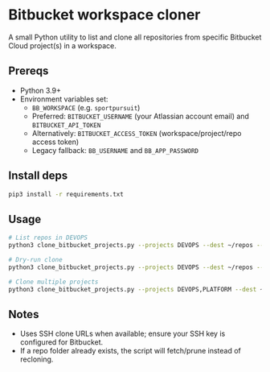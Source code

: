 # Bitbucket workspace cloner

A small Python utility to list and clone all repositories from specific Bitbucket Cloud project(s) in a workspace.

## Prereqs

- Python 3.9+
- Environment variables set:
  - `BB_WORKSPACE` (e.g. `sportpursuit`)
  - Preferred: `BITBUCKET_USERNAME` (your Atlassian account email) and `BITBUCKET_API_TOKEN`
  - Alternatively: `BITBUCKET_ACCESS_TOKEN` (workspace/project/repo access token)
  - Legacy fallback: `BB_USERNAME` and `BB_APP_PASSWORD`

## Install deps

```bash
pip3 install -r requirements.txt
```

## Usage

```bash
# List repos in DEVOPS
python3 clone_bitbucket_projects.py --projects DEVOPS --dest ~/repos --list

# Dry-run clone
python3 clone_bitbucket_projects.py --projects DEVOPS --dest ~/repos --dry-run

# Clone multiple projects
python3 clone_bitbucket_projects.py --projects DEVOPS,PLATFORM --dest ~/repos
```

## Notes

- Uses SSH clone URLs when available; ensure your SSH key is configured for Bitbucket.
- If a repo folder already exists, the script will fetch/prune instead of recloning.
